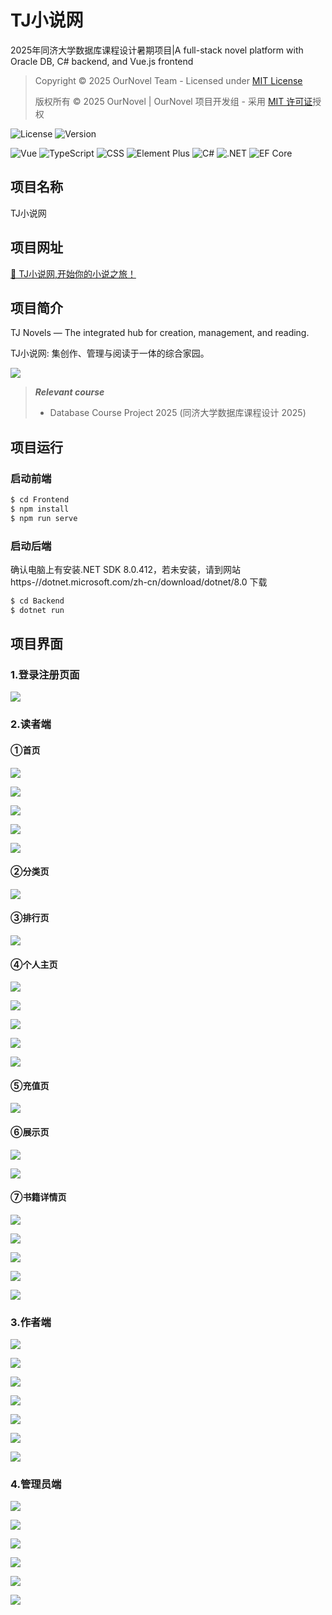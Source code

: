 # TJ小说网

2025年同济大学数据库课程设计暑期项目|A full-stack novel platform with Oracle DB, C# backend, and Vue.js frontend

> Copyright © 2025 OurNovel Team - Licensed under [MIT License](LICENSE)
>
> 版权所有 © 2025 OurNovel  | OurNovel 项目开发组 - 采用 [MIT 许可证](LICENSE)授权

![License](https://img.shields.io/badge/license-MIT-green)
![Version](https://img.shields.io/badge/version-1.0.0-blue)

<!-- 技术栈徽章 -->
![Vue](https://img.shields.io/badge/Vue-3.5.21-brightgreen)
![TypeScript](https://img.shields.io/badge/JavaScript-5.1-blue)
![CSS](https://img.shields.io/badge/CSS-3.3.3-blue)
![Element Plus](https://img.shields.io/badge/ElementPlus-2.3.1-purple)
![C#](https://img.shields.io/badge/C%23-8.0-blue)
![.NET](https://img.shields.io/badge/.NET-8.0-purple)
![EF Core](https://img.shields.io/badge/EF_Core-9.23.90-orange)

## 项目名称

TJ小说网

## 项目网址

[🚀 TJ小说网,开始你的小说之旅！](http://115.29.190.190:80/)

## 项目简介

TJ Novels — The integrated hub for creation, management, and reading.

TJ小说网: 集创作、管理与阅读于一体的综合家园。

![](assets/intro.png)

> ***Relevant course***  
>
> * Database Course Project 2025 (同济大学数据库课程设计 2025)



## 项目运行

### 启动前端

```bash
$ cd Frontend
$ npm install
$ npm run serve
```

### 启动后端

确认电脑上有安装.NET SDK 8.0.412，若未安装，请到网站https-//dotnet.microsoft.com/zh-cn/download/dotnet/8.0 下载

```bash
$ cd Backend
$ dotnet run
```



## 项目界面

### 1.登录注册页面

![](assets/log.png)

### 2.读者端

#### ①首页

![](assets/home1.png)

![](assets/home2.png)

![](assets/home3.png)

![](assets/home4.png)

![](assets/home5.png)

#### ②分类页

![](assets/category1.png)

#### ③排行页

![](assets/rank.png)

#### ④个人主页

![](assets/person1.png)

![](assets/person2.png)

![](assets/person3.png)

![](assets/person4.png)

![](assets/person5.png)

#### ⑤充值页

![](assets/recharge.png)

#### ⑥展示页

![](assets/show1.png)

![](assets/show2.png)

#### ⑦书籍详情页

![](assets/book1.png)

![](assets/book2.png)

![](assets/book3.png)

![](assets/book4.png)

![](assets/book5.png)

### 3.作者端

![](assets/author1.png)

![](assets/author2.png)

![](assets/author3.png)

![](assets/author4.png)

![](assets/author5.png)

![](assets/author6.png)

![](assets/author7.png)

### 4.管理员端

![](assets/manager1.png)

![](assets/manager2.png)

![](assets/manager3.png)

![](assets/manager4.png)

![](assets/manager5.png)

![](assets/manager6.png)
